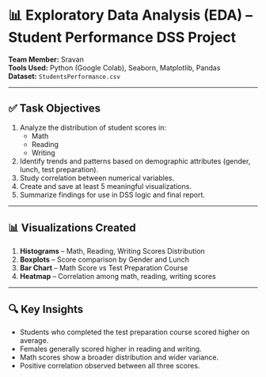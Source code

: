 # 📊 Exploratory Data Analysis (EDA) – Student Performance DSS Project

**Team Member:** Sravan  
**Tools Used:** Python (Google Colab), Seaborn, Matplotlib, Pandas  
**Dataset:** `StudentsPerformance.csv`

---

## ✅ Task Objectives

1. Analyze the distribution of student scores in:
   - Math
   - Reading
   - Writing
2. Identify trends and patterns based on demographic attributes (gender, lunch, test preparation).
3. Study correlation between numerical variables.
4. Create and save at least 5 meaningful visualizations.
5. Summarize findings for use in DSS logic and final report.

---

## 📊 Visualizations Created

1. **Histograms** – Math, Reading, Writing Scores Distribution  
2. **Boxplots** – Score comparison by Gender and Lunch  
3. **Bar Chart** – Math Score vs Test Preparation Course  
4. **Heatmap** – Correlation among math, reading, writing scores  

---

## 🔍 Key Insights

- Students who completed the test preparation course scored higher on average.
- Females generally scored higher in reading and writing.
- Math scores show a broader distribution and wider variance.
- Positive correlation observed between all three scores.



